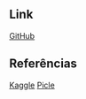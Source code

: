 ## Link

[GitHub](https://github.com/tiagoFlach/notRocket.git)


## Referências

[Kaggle](https://www.kaggle.com/cristobalmitchell/pokedex)
[Picle](https://docs.google.com/document/d/1s1Vs0KpTQtHVkshkCEMI9CLhZGq9E8LAsC_Zq_opW8A/edit)
